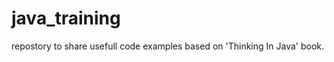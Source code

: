 java_training
=============

repostory to share usefull code examples based on 'Thinking In Java' book.